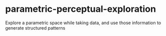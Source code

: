 # parametric-perceptual-exploration
Explore a parametric space while taking data, and use those information to generate structured patterns

